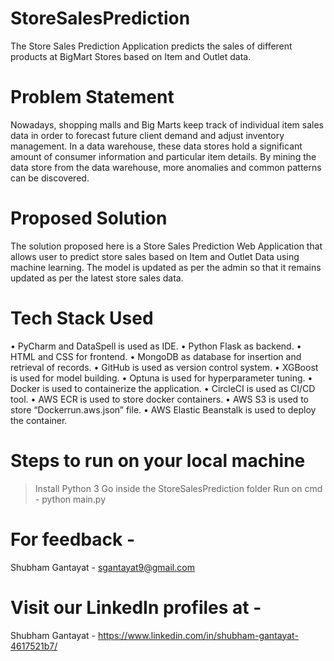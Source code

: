 # StoreSalesPrediction
The Store Sales Prediction Application predicts the sales of different products at BigMart Stores based on Item and Outlet data.

# Problem Statement
Nowadays, shopping malls and Big Marts keep track of individual item sales data in order to forecast future client demand and adjust inventory management. In a data warehouse, these data stores hold a significant amount of consumer information and particular item details. By mining the data store from the data warehouse, more anomalies and common patterns can be discovered.

# Proposed Solution
The solution proposed here is a Store Sales Prediction Web Application that allows user to predict store sales based on Item and Outlet Data using machine learning. 
The model is updated as per the admin so that it remains updated as per the latest store sales data. 

# Tech Stack Used
•	PyCharm and DataSpell is used as IDE.
•	Python Flask as backend.
•	HTML and CSS for frontend.
•	MongoDB as database for insertion and retrieval of records.
•	GitHub is used as version control system.
•	XGBoost is used for model building.
•	Optuna is used for hyperparameter tuning.
•	Docker is used to containerize the application.
•	CircleCI is used as CI/CD tool.
•	AWS ECR is used to store docker containers.
•	AWS S3 is used to store “Dockerrun.aws.json” file.
•	AWS Elastic Beanstalk is used to deploy the container.

# Steps to run on your local machine
> Install Python 3
> Go inside the StoreSalesPrediction folder
> Run on cmd - python main.py

# For feedback - 
Shubham Gantayat - sgantayat9@gmail.com

# Visit our LinkedIn profiles at -
Shubham Gantayat - https://www.linkedin.com/in/shubham-gantayat-4617521b7/
